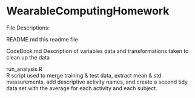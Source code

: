 # WearableComputingHomework

File Descriptions:

README.md
this readme file

CodeBook.md
Description of variables data and transformations taken to clean up the data

run_analysis.R  
R script used to merge training & test data, extract mean & std measurements, add descriptive activity names, and create a second tidy data set with the average for each activity and each subject. 
